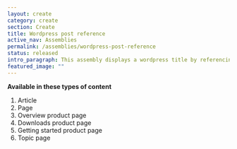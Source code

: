 ```yaml
---
layout: create
category: create
section: Create
title: Wordpress post reference
active_nav: Assemblies
permalink: /assemblies/wordpress-post-reference
status: released
intro_paragraph: This assembly displays a wordpress title by referencing the wordpress post node.
featured_image: ""
---
```

**Available in these types of content**

1. Article
2. Page
3. Overview product page
4. Downloads product page
5. Getting started product page
6. Topic page

